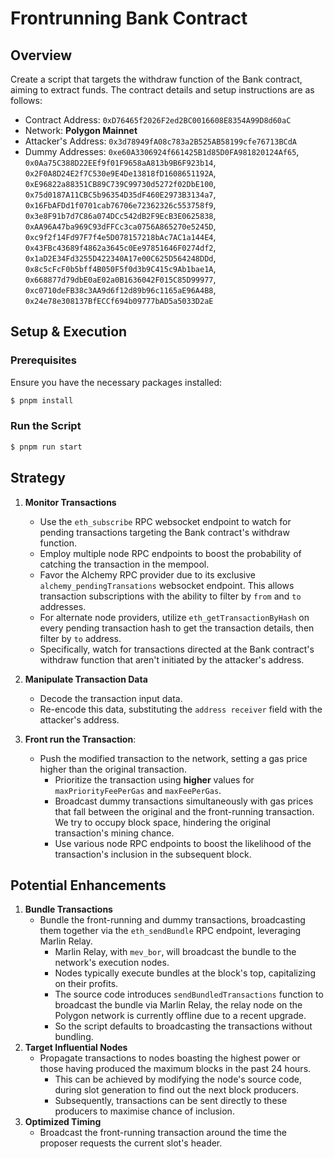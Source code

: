 # Frontrunning Bank Contract

## Overview

Create a script that targets the withdraw function of the Bank contract, aiming to extract funds. The contract details and setup instructions are as follows:

- Contract Address: `0xD76465f2026F2ed2BC0016608E8354A99D8d60aC`
- Network: **Polygon Mainnet**
- Attacker's Address: `0x3d78949fA08c783a2B525AB58199cfe76713BCdA`
- Dummy Addresses: `0xe60A3306924f661425B1d85D0FA981820124Af65`, `0x0Aa75C388D22EEf9f01F9658aA813b9B6F923b14`, `0x2F0A8D24E2f7C530e9E4De13818fD1608651192A`, `0xE96822a88351CB89C739C99730d5272f02DbE100`, `0x75d0187A11CBC5b96354D35dF460E2973B3134a7`, `0x16FbAFDd1f0701cab76706e72362326c553758f9`, `0x3e8F91b7d7C86a074DCc542dB2F9EcB3E0625838`, `0xAA96A47ba969C93dFFCc3ca0756A865270e5245D`, `0xc9f2f14Fd97F7f4e5D078157218bAc7AC1a144E4`, `0x43FBc43689f4862a3645c0Ee97851646F0274df2`, `0x1aD2E34Fd3255D422340A17e00C625D564248DDd`, `0x8c5cFcF0b5bff4B050F5f0d3b9C415c9Ab1bae1A`, `0x668877d79dbE0aE02a0B1636042F015C85D99977`, `0xc0710deFB38c3AA9d6f12d89b96c1165aE96A4B8`, `0x24e78e308137BfECCf694b09777bAD5a5033D2aE`

## Setup & Execution

### Prerequisites

Ensure you have the necessary packages installed:

```bash
$ pnpm install
```

### Run the Script

```bash
$ pnpm run start
```

## Strategy

1. **Monitor Transactions**
   - Use the `eth_subscribe` RPC websocket endpoint to watch for pending transactions targeting the Bank contract's withdraw function.
   - Employ multiple node RPC endpoints to boost the probability of catching the transaction in the mempool.
   - Favor the Alchemy RPC provider due to its exclusive `alchemy_pendingTransations` websocket endpoint. This allows transaction subscriptions with the ability to filter by `from` and `to` addresses.
   - For alternate node providers, utilize `eth_getTransactionByHash` on every pending transaction hash to get the transaction details, then filter by `to` address.
   - Specifically, watch for transactions directed at the Bank contract's withdraw function that aren't initiated by the attacker's address.
2. **Manipulate Transaction Data**

   - Decode the transaction input data.
   - Re-encode this data, substituting the `address receiver` field with the attacker's address.

3. **Front run the Transaction**:
   - Push the modified transaction to the network, setting a gas price higher than the original transaction.
     - Prioritize the transaction using **higher** values for `maxPriorityFeePerGas` and `maxFeePerGas`.
     - Broadcast dummy transactions simultaneously with gas prices that fall between the original and the front-running transaction. We try to occupy block space, hindering the original transaction's mining chance.
     - Use various node RPC endpoints to boost the likelihood of the transaction's inclusion in the subsequent block.

## Potential Enhancements

1. **Bundle Transactions**
   - Bundle the front-running and dummy transactions, broadcasting them together via the `eth_sendBundle` RPC endpoint, leveraging Marlin Relay.
     - Marlin Relay, with `mev_bor`, will broadcast the bundle to the network's execution nodes.
     - Nodes typically execute bundles at the block's top, capitalizing on their profits.
     - The source code introduces `sendBundledTransactions` function to broadcast the bundle via Marlin Relay, the relay node on the Polygon network is currently offline due to a recent upgrade.
     - So the script defaults to broadcasting the transactions without bundling.
2. **Target Influential Nodes**
   - Propagate transactions to nodes boasting the highest power or those having produced the maximum blocks in the past 24 hours.
     - This can be achieved by modifying the node's source code, during slot generation to find out the next block producers.
     - Subsequently, transactions can be sent directly to these producers to maximise chance of inclusion.
3. **Optimized Timing**
   - Broadcast the front-running transaction around the time the proposer requests the current slot's header.
